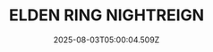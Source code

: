 ---
title: "ELDEN RING NIGHTREIGN"
id: 2622380
date: 2025-08-03T05:00:04.509Z
link: games/steam/recent/elden-ring-nightreign
image: http://media.steampowered.com/steamcommunity/public/images/apps/2622380/c59f3732d379c9667450b174353d69d5bcea95a5.jpg
playtime_2weeks: 2201
playtime_forever: 9534
playtime_windows_forever: 0
playtime_mac_forever: 0
playtime_linux_forever: 9534
playtime_deck_forever: 9534
---